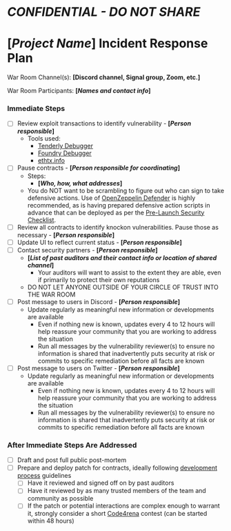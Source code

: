# *CONFIDENTIAL - DO NOT SHARE*

# **[*Project Name*]** Incident Response Plan

<!--
Bold + Italics + Square Brackets: Fields to be filled in
-->

War Room Channel(s): **[Discord channel, Signal group, Zoom, etc.]**

War Room Participants: **[*Names and contact info*]**

### Immediate Steps

- [ ]  Review exploit transactions to identify vulnerability - **[*Person responsible*]**
    - Tools used:
        - [Tenderly Debugger](https://dashboard.tenderly.co/tx/mainnet/0xf427afc17bd30a84f4b47dc2eaa176115cf28bdea1110245d3b0948ca3b6595c/debugger)
        - [Foundry Debugger](https://book.getfoundry.sh/forge/debugger.html?highlight=debugger#debugger)
        - [ethtx.info](https://ethtx.info)
- [ ]  Pause contracts - **[*Person responsible for coordinating*]**
    - Steps:
        - **[*Who, how, what addresses*]**
    - You do NOT want to be scrambling to figure out who can sign to take defensive actions. Use of [OpenZeppelin Defender](https://www.openzeppelin.com/defender) is highly recommended, as is having prepared defensive action scripts in advance that can be deployed as per the [Pre-Launch Security Checklist](https://github.com/nascentxyz/simple-security-toolkit/blob/main/pre-launch-security-checklist.md).
- [ ]  Review all contracts to identify knockon vulnerabilities. Pause those as necessary - **[*Person responsible*]**
- [ ]  Update UI to reflect current status - **[*Person responsible*]**
- [ ]  Contact security partners - **[*Person responsible*]**
    - **[*List of past auditors and their contact info or location of shared channel*]**
        - Your auditors will want to assist to the extent they are able, even if primarily to protect their own reputations
    - DO NOT LET ANYONE OUTSIDE OF YOUR CIRCLE OF TRUST INTO THE WAR ROOM
- [ ]  Post message to users in Discord - **[*Person responsible*]**
    - Update regularly as meaningful new information or developments are available
        - Even if nothing new is known, updates every 4 to 12 hours will help reassure your community that you are working to address the situation
        - Run all messages by the vulnerability reviewer(s) to ensure no information is shared that inadvertently puts security at risk or commits to specific remediation before all facts are known
- [ ]  Post message to users on Twitter - **[*Person responsible*]**
    - Update regularly as meaningful new information or developments are available
        - Even if nothing new is known, updates every 4 to 12 hours will help reassure your community that you are working to address the situation
        - Run all messages by the vulnerability reviewer(s) to ensure no information is shared that inadvertently puts security at risk or commits to specific remediation before all facts are known

### After Immediate Steps Are Addressed

- [ ]  Draft and post full public post-mortem
- [ ]  Prepare and deploy patch for contracts, ideally following [development process](development-process.md) guidelines
    - [ ]  Have it reviewed and signed off on by past auditors
    - [ ]  Have it reviewed by as many trusted members of the team and community as possible
    - [ ]  If the patch or potential interactions are complex enough to warrant it, strongly consider a short [Code4rena](https://code4rena.com/) contest (can be started within 48 hours)
